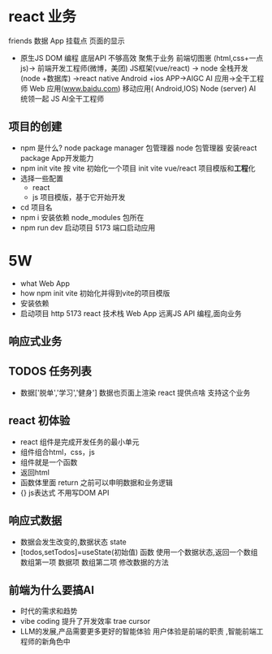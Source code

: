 # react 业务
friends 数据
App
挂载点
页面的显示
- 原生JS
  DOM 编程
  底层API 不够高效 
  聚焦于业务
  前端切图崽 (html,css+一点js)->  前端开发工程师(微博，美团) JS框架(vue/react)   -> node 全栈开发(node +数据库) ->react native Android +ios APP->AIGC AI 应用->全干工程师
  Web 应用(www.baidu.com)    移动应用( Android,IOS)
  Node (server)  AI 统领一起 JS AI全干工程师

## **项目**的创建
- npm 是什么?  node package manager  包管理器
  node 包管理器  安装react package App开发能力 
- npm init vite 
  按 vite 初始化一个项目 init
  vite vue/react 项目模版和**工程**化
- 选择一些配置
  - react
  - js
  项目模版，基于它开始开发
- cd 项目名
- npm i 安装依赖
  node_modules 包所在
- npm run dev 启动项目
  5173 端口启动应用

# 5W
- what Web App
- how npm init vite 初始化并得到vite的项目模版
- 安装依赖
- 启动项目 http 5173 react 技术栈 Web App
远离JS API 编程,面向业务 

## 响应式业务

## TODOS  任务列表
  - 数据['脱单','学习','健身']
   数据也页面上渲染 react 提供点啥 支持这个业务 

## react 初体验
- react 组件是完成开发任务的最小单元
- 组件组合html，css，js
- 组件就是一个函数
- 返回html 
- 函数体里面 return 之前可以申明数据和业务逻辑
- {} js表达式 不用写DOM API 

## 响应式数据
- 数据会发生改变的,数据状态 state 
- [todos,setTodos]=useState(初始值) 函数  使用一个数据状态,返回一个数组
  数组第一项 数据项
  数组第二项 修改数据的方法

## 前端为什么要搞AI
- 时代的需求和趋势
- vibe coding 提升了开发效率 trae cursor
- LLM的发展,产品需要更多更好的智能体验
  用户体验是前端的职责 ,智能前端工程师的新角色中